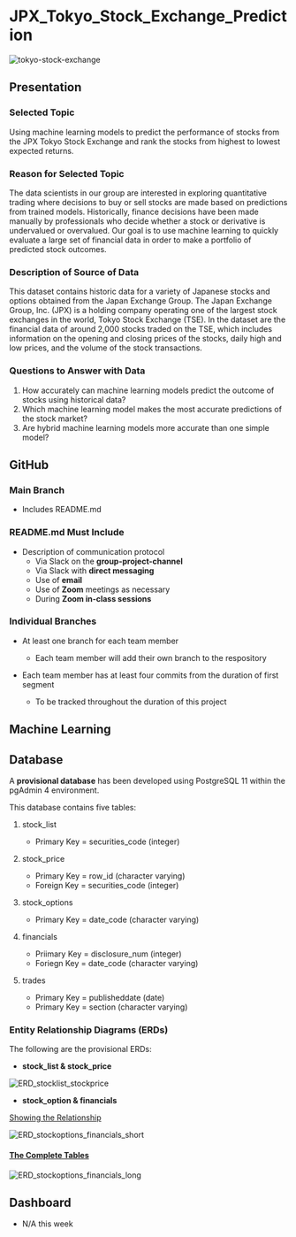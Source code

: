 # JPX_Tokyo_Stock_Exchange_Prediction

![tokyo-stock-exchange](https://user-images.githubusercontent.com/94148420/166913015-6cb22041-0dd8-48f7-9b79-f8fef31ab4b9.jpg)



## Presentation
### Selected Topic
Using machine learning models to predict the performance of stocks from the JPX Tokyo Stock Exchange and rank the stocks from highest to lowest expected returns.  

### Reason for Selected Topic
The data scientists in our group are interested in exploring quantitative trading where decisions to buy or sell stocks are made based on predictions from trained models.  Historically, finance decisions have been made manually by professionals who decide whether a stock or derivative is undervalued or overvalued.  Our goal is to use machine learning to quickly evaluate a large set of financial data in order to make a portfolio of predicted stock outcomes.

### Description of Source of Data
This dataset contains historic data for a variety of Japanese stocks and options obtained from the Japan Exchange Group.  The Japan Exchange Group, Inc. (JPX) is a holding company operating one of the largest stock exchanges in the world, Tokyo Stock Exchange (TSE).  In the dataset are the financial data of around 2,000 stocks traded on the TSE, which includes information on the opening and closing prices of the stocks, daily high and low prices, and the volume of the stock transactions.  

### Questions to Answer with Data
1.	How accurately can machine learning models predict the outcome of stocks using historical data?  
2.	Which machine learning model makes the most accurate predictions of the stock market? 
3.	Are hybrid machine learning models more accurate than one simple model?


## GitHub
### Main Branch
* Includes README.md

### README.md Must Include
* Description of communication protocol
    * Via Slack on the **group-project-channel**
    * Via Slack with **direct messaging**
    * Use of **email**
    * Use of **Zoom** meetings as necessary
    * During **Zoom in-class sessions**

### Individual Branches
* At least one branch for each team member
    * Each team member will add their own branch to the respository

* Each team member has at least four commits from the duration of first segment
    * To be tracked throughout the duration of this project

## Machine Learning




## Database
A **provisional database** has been developed using PostgreSQL 11 within the pgAdmin 4 environment.

This database contains five tables:
1. stock_list
   * Primary Key = securities_code (integer)

2. stock_price
   * Primary Key = row_id (character varying)
   * Foreign Key = securities_code (integer)

3. stock_options
   * Primary Key = date_code (character varying)

4. financials
   * Priimary Key = disclosure_num (integer)
   * Foriegn Key = date_code (character varying)

5. trades
   * Primary Key = publisheddate (date)
   * Primary Key = section (character varying)

### Entity Relationship Diagrams (ERDs)
The following are the provisional ERDs:
* **stock_list & stock_price**

![ERD_stocklist_stockprice](https://user-images.githubusercontent.com/94148420/167268629-a31c1dae-83c0-49d2-b0dc-522efff9f691.PNG)


* **stock_option & financials**

<u>Showing the Relationship</u>

![ERD_stockoptions_financials_short](https://user-images.githubusercontent.com/94148420/167268666-08f5a6fc-c079-462c-ad25-7ca8e069e920.PNG)


#### <u>The Complete Tables</u>

![ERD_stockoptions_financials_long](https://user-images.githubusercontent.com/94148420/167268663-f20238b7-126a-42ba-a843-e8c3c5af5b4f.PNG)


## Dashboard
* N/A this week




